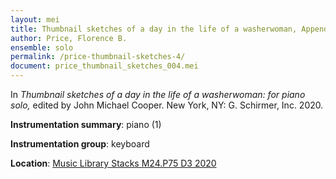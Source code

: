 ```yaml
---
layout: mei
title: Thumbnail sketches of a day in the life of a washerwoman, Appendix II. Dreaming at the washtub
author: Price, Florence B.
ensemble: solo
permalink: /price-thumbnail-sketches-4/
document: price_thumbnail_sketches_004.mei
---
```


In *Thumbnail sketches of a day in the life of a washerwoman: for piano solo,* edited by John Michael Cooper. New York, NY: G. Schirmer, Inc. 2020.

**Instrumentation summary**: piano (1)

**Instrumentation group**: keyboard

**Location**: <a href="https://tufts-primo.hosted.exlibrisgroup.com/permalink/f/bnf7qa/01TUN_ALMA21275628710003851" target="_blank"> Music Library Stacks M24.P75 D3 2020</a>
